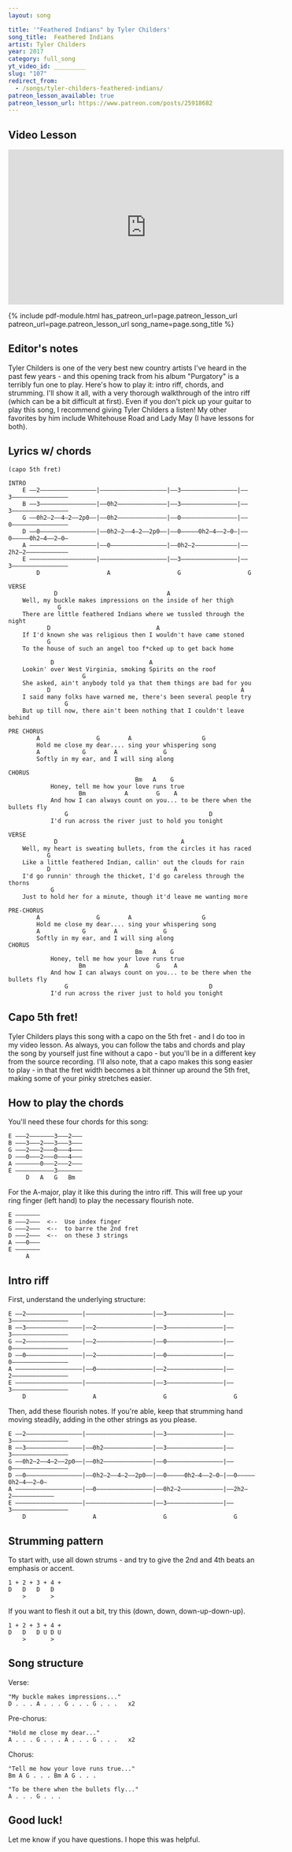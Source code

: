 ```yaml
---
layout: song

title: '"Feathered Indians" by Tyler Childers'
song_title:  Feathered Indians
artist: Tyler Childers
year: 2017
category: full_song
yt_video_id: _________
slug: "107"
redirect_from:
  - /songs/tyler-childers-feathered-indians/
patreon_lesson_available: true
patreon_lesson_url: https://www.patreon.com/posts/25918682
---
```


## Video Lesson

<iframe width="560" height="315" src="https://www.youtube.com/embed/v1JPceBN_ec?showinfo=0" frameborder="0" allowfullscreen></iframe>

{% include pdf-module.html has_patreon_url=page.patreon_lesson_url patreon_url=page.patreon_lesson_url song_name=page.song_title %}

## Editor's notes

Tyler Childers is one of the very best new country artists I've heard in the past few years - and this opening track from his album "Purgatory" is a terribly fun one to play. Here's how to play it: intro riff, chords, and strumming. I'll show it all, with a very thorough walkthrough of the intro riff (which can be a bit difficult at first). Even if you don't pick up your guitar to play this song, I recommend giving Tyler Childers a listen! My other favorites by him include Whitehouse Road and Lady May (I have lessons for both).

## Lyrics w/ chords

    (capo 5th fret)

    INTRO
        E ––2––––––––––––––––|–––––––––––––––––––|––3––––––––––––––––|––3––––––––––––––––
        B ––3––––––––––––––––|––0h2––––––––––––––|––3––––––––––––––––|––3––––––––––––––––
        G ––0h2–2––4–2––2p0––|––0h2––––––––––––––|––0––––––––––––––––|––0––––––––––––––––
        D ––0––––––––––––––––|––0h2–2––4–2––2p0––|––0–––––0h2–4––2–0–|––0–––––0h2–4––2–0–
        A –––––––––––––––––––|––0––––––––––––––––|––0h2–2––––––––––––|––2h2–2––––––––––––
        E –––––––––––––––––––|–––––––––––––––––––|––3––––––––––––––––|––3––––––––––––––––
            D                   A                   G                   G                

    VERSE
                 D                               A
        Well, my buckle makes impressions on the inside of her thigh
                  G
        There are little feathered Indians where we tussled through the night
               D                              A
        If I'd known she was religious then I wouldn't have came stoned
               G
        To the house of such an angel too f*cked up to get back home

                D                           A
        Lookin' over West Virginia, smoking Spirits on the roof
                         G
        She asked, ain't anybody told ya that them things are bad for you
               D                                                      A
        I said many folks have warned me, there's been several people try
                    G
        But up till now, there ain't been nothing that I couldn't leave behind

    PRE CHORUS
            A                G        A                    G
            Hold me close my dear.... sing your whispering song
            A            G        A             G
            Softly in my ear, and I will sing along

    CHORUS
                                        Bm   A    G
                Honey, tell me how your love runs true
                        Bm           A        G    A
                And how I can always count on you... to be there when the bullets fly
                    G                                        D
                I'd run across the river just to hold you tonight

    VERSE
                 D                                   A
        Well, my heart is sweating bullets, from the circles it has raced
               G
        Like a little feathered Indian, callin' out the clouds for rain
               D                                   A
        I'd go runnin' through the thicket, I'd go careless through the thorns
                G
        Just to hold her for a minute, though it'd leave me wanting more

    PRE-CHORUS
            A                G        A                    G
            Hold me close my dear.... sing your whispering song
            A            G        A             G
            Softly in my ear, and I will sing along
    CHORUS
                                        Bm   A    G
                Honey, tell me how your love runs true
                        Bm           A        G    A
                And how I can always count on you... to be there when the bullets fly
                    G                                        D
                I'd run across the river just to hold you tonight

## Capo 5th fret!

Tyler Childers plays this song with a capo on the 5th fret - and I do too in my video lesson. As always, you can follow the tabs and chords and play the song by yourself just fine without a capo - but you'll be in a different key from the source recording. I'll also note, that a capo makes this song easier to play - in that the fret width becomes a bit thinner up around the 5th fret, making some of your pinky stretches easier.

## How to play the chords

You'll need these four chords for this song:

    E –––2–––––––3–––2–––
    B –––3–––2–––3–––3–––
    G –––2–––2–––0–––4–––
    D –––0–––2–––0–––4–––
    A –––––––0–––2–––2–––
    E –––––––––––3–––––––
         D   A   G   Bm

For the A-major, play it like this during the intro riff. This will free up your ring finger (left hand) to play the necessary flourish note.

    E –––––––
    B –––2–––  <--  Use index finger
    G –––2–––  <--  to barre the 2nd fret
    D –––2–––  <--  on these 3 strings
    A –––0–––
    E –––––––
         A

## Intro riff

First, understand the underlying structure:

    E ––2––––––––––––––––|–––––––––––––––––––|––3––––––––––––––––|––3––––––––––––––––
    B ––3––––––––––––––––|––2––––––––––––––––|––3––––––––––––––––|––3––––––––––––––––
    G ––2––––––––––––––––|––2––––––––––––––––|––0––––––––––––––––|––0––––––––––––––––
    D ––0––––––––––––––––|––2––––––––––––––––|––0––––––––––––––––|––0––––––––––––––––
    A –––––––––––––––––––|––0––––––––––––––––|––2––––––––––––––––|––2––––––––––––––––
    E –––––––––––––––––––|–––––––––––––––––––|––3––––––––––––––––|––3––––––––––––––––
        D                   A                   G                   G

Then, add these flourish notes. If you're able, keep that strumming hand moving steadily, adding in the other strings as you please.

    E ––2––––––––––––––––|–––––––––––––––––––|––3––––––––––––––––|––3––––––––––––––––
    B ––3––––––––––––––––|––0h2––––––––––––––|––3––––––––––––––––|––3––––––––––––––––
    G ––0h2–2––4–2––2p0––|––0h2––––––––––––––|––0––––––––––––––––|––0––––––––––––––––
    D ––0––––––––––––––––|––0h2–2––4–2––2p0––|––0–––––0h2–4––2–0–|––0–––––0h2–4––2–0–
    A –––––––––––––––––––|––0––––––––––––––––|––0h2–2––––––––––––|––2h2–2––––––––––––
    E –––––––––––––––––––|–––––––––––––––––––|––3––––––––––––––––|––3––––––––––––––––
        D                   A                   G                   G                

## Strumming pattern

To start with, use all down strums - and try to give the 2nd and 4th beats an emphasis or accent.

    1 + 2 + 3 + 4 +
    D   D   D   D  
        >       >

If you want to flesh it out a bit, try this (down, down, down-up-down-up).

    1 + 2 + 3 + 4 +
    D   D   D U D U
        >       >

## Song structure

Verse:

    "My buckle makes impressions..."
    D . . . A . . . G . . . G . . .   x2

Pre-chorus:

    "Hold me close my dear..."
    A . . . G . . . A . . . G . . .   x2

Chorus:

    "Tell me how your love runs true..."
    Bm A G . . . Bm A G . . .

    "To be there when the bullets fly..."
    A . . . G . . .

## Good luck!

Let me know if you have questions. I hope this was helpful.
